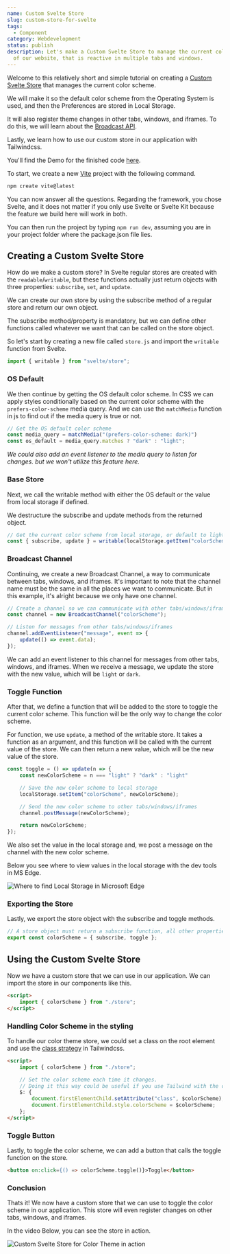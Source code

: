 ```yaml
---
name: Custom Svelte Store
slug: custom-store-for-svelte
tags:
  - Component
category: Webdevelopment
status: publish
description: Let's make a Custom Svelte Store to manage the current color scheme
  of our website, that is reactive in multiple tabs and windows.
---
```


Welcome to this relatively short and simple tutorial on creating a [Custom Svelte Store](https://svelte.dev/tutorial/custom-stores) that manages the current color scheme.

We will make it so the default color scheme from the Operating System is used, and then the Preferences are stored in Local Storage.

It will also register theme changes in other tabs, windows, and iframes. To do this, we will learn about the [Broadcast API](https://developer.mozilla.org/en-US/docs/Web/API/Broadcast_Channel_API).

Lastly, we learn how to use our custom store in our application with Tailwindcss.

You'll find the Demo for the finished code [here](https://demos.maximmaeder.com/d/color-scheme-store-for-svelte/).

To start, we create a new [Vite](https://vitejs.dev/) project with the following command.

```sh
npm create vite@latest
```

You can now answer all the questions. Regarding the framework, you chose Svelte, and it does not matter if you only use Svelte or Svelte Kit because the feature we build here will work in both.

You can then run the project by typing `npm run dev`, assuming you are in your project folder where the package.json file lies.

## Creating a Custom Svelte Store

How do we make a custom store? In Svelte regular stores are created with the `readable`/`writable`, but these functions actually just return objects with three properties: `subscribe`, `set`, and `update`.

We can create our own store by using the subscribe method of a regular store and return our own object.

The subscribe method/property is mandatory, but we can define other functions called whatever we want that can be called on the store object.

So let's start by creating a new file called `store.js` and import the `writable` function from Svelte.

```js
import { writable } from "svelte/store";
```

### OS Default

We then continue by getting the OS default color scheme. In CSS we can apply styles conditionally based on the current color scheme with the `prefers-color-scheme` media query. And we can use the `matchMedia` function in js to find out if the media query is true or not.

```js
// Get the OS default color scheme
const media_query = matchMedia("(prefers-color-scheme: dark)")
const os_default = media_query.matches ? "dark" : "light";
```

*We could also add an event listener to the media query to listen for changes. but we won't utilize this feature here.*

### Base Store

Next, we call the writable method with either the OS default or the value from local storage if defined.

We destructure the subscribe and update methods from the returned object.

```js
// Get the current color scheme from local storage, or default to light
const { subscribe, update } = writable(localStorage.getItem("colorScheme") ?? os_default);
```

### Broadcast Channel

Continuing, we create a new Broadcast Channel, a way to communicate between tabs, windows, and iframes. It's important to note that the channel name must be the same in all the places we want to communicate. But in this example, it's alright because we only have one channel.

```js
// Create a channel so we can communicate with other tabs/windows/iframes
const channel = new BroadcastChannel("colorScheme");

// Listen for messages from other tabs/windows/iframes
channel.addEventListener("message", event => {
    update(() => event.data);
});
```

We can add an event listener to this channel for messages from other tabs, windows, and iframes. When we receive a message, we update the store with the new value, which will be `light` or `dark`.

### Toggle Function

After that, we define a function that will be added to the store to toggle the current color scheme. This function will be the only way to change the color scheme.

For function, we use `update`, a method of the writable store. It takes a function as an argument, and this function will be called with the current value of the store. We can then return a new value, which will be the new value of the store.

```js
const toggle = () => update(n => {
    const newColorScheme = n === "light" ? "dark" : "light"

    // Save the new color scheme to local storage
    localStorage.setItem("colorScheme", newColorScheme);

    // Send the new color scheme to other tabs/windows/iframes
    channel.postMessage(newColorScheme);

    return newColorScheme;
});
```

We also set the value in the local storage and, we post a message on the channel with the new color scheme.

Below you see where to view values in the local storage with the dev tools in MS Edge.

![Where to find Local Storage in Microsoft Edge](https://raw.githubusercontent.com/Maximinodotpy/articles/main/037%20-%20Color%20Scheme%20Store%20for%20Svelte/_blog/local_storage.gif)

### Exporting the Store

Lastly, we export the store object with the subscribe and toggle methods.

```js
// A store object must return a subscribe function, all other properties are optional.
export const colorScheme = { subscribe, toggle };
```

## Using the Custom Svelte Store

Now we have a custom store that we can use in our application. We can import the store in our components like this.

```html
<script>
    import { colorScheme } from "./store";
</script>
```

### Handling Color Scheme in the styling

To handle our color theme store, we could set a class on the root element and use the [class strategy](https://tailwindcss.com/docs/dark-mode#toggling-dark-mode-manually) in Tailwindcss.

```html
<script>
    import { colorScheme } from "./store";

    // Set the color scheme each time it changes.
    // Doing it this way could be useful if you use Tailwind with the class strategy.
    $: {
        document.firstElementChild.setAttribute("class", $colorScheme);
        document.firstElementChild.style.colorScheme = $colorScheme;
    };
</script>
```

### Toggle Button

Lastly, to toggle the color scheme, we can add a button that calls the toggle function on the store.

```html
<button on:click={() => colorScheme.toggle()}>Toggle</button>
```

### Conclusion

Thats it! We now have a custom store that we can use to toggle the color scheme in our application. This store will even register changes on other tabs, windows, and iframes.

In the video Below, you can see the store in action.

![Custom Svelte Store for Color Theme in action](https://raw.githubusercontent.com/Maximinodotpy/articles/main/037%20-%20Color%20Scheme%20Store%20for%20Svelte/_blog/showcase.gif)
